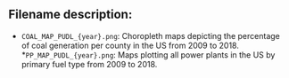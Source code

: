 ## Filename description:

* `COAL_MAP_PUDL_{year}.png`: Choropleth maps depicting the percentage of coal generation per county in the US from 2009 to 2018.
*`PP_MAP_PUDL_{year}.png`: Maps plotting all power plants in the US by primary fuel type from 2009 to 2018. 
